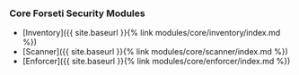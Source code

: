 ### Core Forseti Security Modules
 * [Inventory]({{ site.baseurl }}{% link modules/core/inventory/index.md %})
 * [Scanner]({{ site.baseurl }}{% link modules/core/scanner/index.md %})
 * [Enforcer]({{ site.baseurl }}{% link modules/core/enforcer/index.md %})
